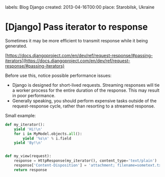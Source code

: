 labels: Blog
        Django
created: 2013-04-16T00:00
place: Starobilsk, Ukraine

# [Django] Pass iterator to response

Sometimes it may be more efficient to transmit response while it being generated.

[https://docs.djangoproject.com/en/dev/ref/request-response/#passing-iterators](https://docs.djangoproject.com/en/dev/ref/request-response/#passing-iterators)

Before use this, notice possible performance issues:

- Django is designed for short-lived requests. Streaming responses will tie a worker process for the entire duration of the response. This may result in poor performance.
- Generally speaking, you should perform expensive tasks outside of the request-response cycle, rather than resorting to a streamed response.

Small example:
```python
def my_iterator():
    yield 'Hi!\n'
    for i in MyModel.objects.all():
        yield '%s\n' % i.field
    yield 'By!\n'


def my_view(request):
    response = HttpResponse(my_iterator(), content_type='text/plain')
    response['Content-Disposition'] = 'attachment; filename=sometext.txt'
    return response
```
